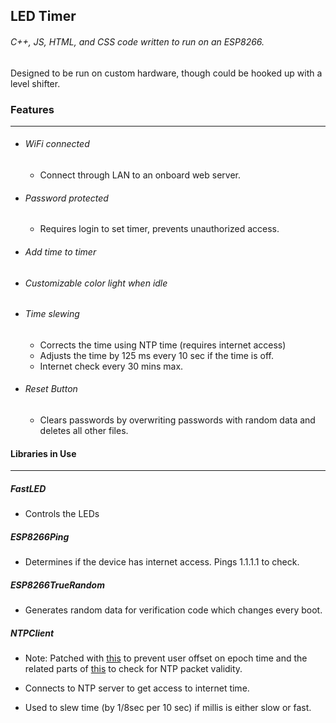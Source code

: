 ## LED Timer

###### C++, JS, HTML, and CSS code written to run on an ESP8266.

Designed to be run on custom hardware, though could be hooked up with a level shifter.



### Features

---

- ###### WiFi connected

  - Connect through LAN to an onboard web server.

- ###### Password protected

  - Requires login to set timer, prevents unauthorized access.

- ###### Add time to timer

- ###### Customizable color light when idle

- ###### Time slewing

  - Corrects the time using NTP time (requires internet access)
  - Adjusts the time by 125 ms every 10 sec if the time is off.
  - Internet check every 30 mins max.

- ###### Reset Button

  - Clears passwords by overwriting passwords with random data and deletes all other files.



#### Libraries in Use

---

##### FastLED

- Controls the LEDs

##### ESP8266Ping

- Determines if the device has internet access. Pings 1.1.1.1 to check.

##### ESP8266TrueRandom

- Generates random data for verification code which changes every boot.

##### NTPClient

- Note: Patched with [this](https://github.com/arduino-libraries/NTPClient/pull/43/commits/055b927b4d2bbdbef7ee473850ea9fae5f017c50) to prevent user offset on epoch time and the related parts of [this](https://gist.github.com/tobozo/8bcd16391025352dcf9c8ce66f8fdae0) to check for NTP packet validity.

- Connects to NTP server to get access to internet time.
- Used to slew time (by 1/8sec per 10 sec) if millis is either slow or fast.

